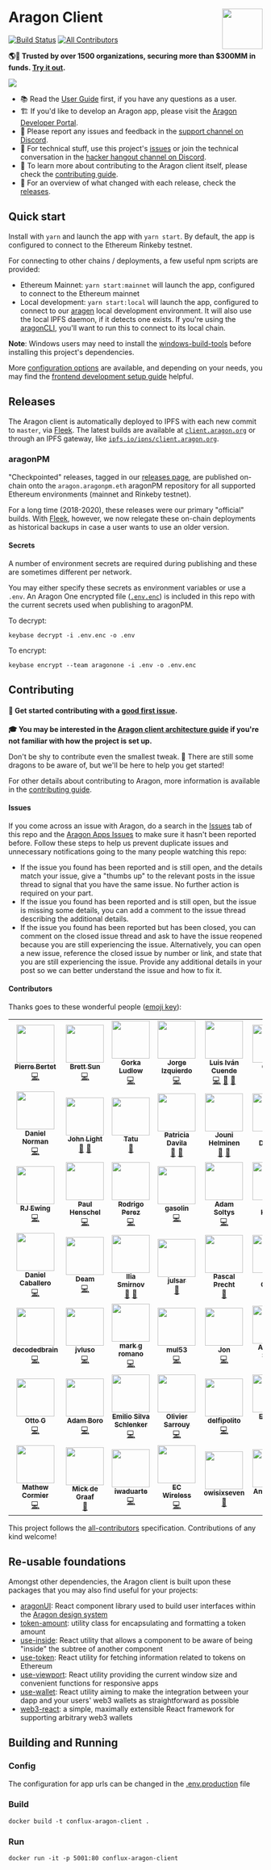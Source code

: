 # Aragon Client <a href="https://aragon.org/"><img align="right" src=".github/assets/aragon.svg" height="80px" /></a>

[![Build Status](https://img.shields.io/github/workflow/status/aragon/client/Run%20tests?style=flat-square)](https://github.com/aragon/client/actions)
[![All Contributors](https://img.shields.io/badge/all_contributors-47-orange.svg?style=flat-square)](#contributors)

**🌎🚀 Trusted by over 1500 organizations, securing more than $300MM in funds. [Try it out](https://client.aragon.org).**

<a href="https://client.aragon.org/#/a1/"><img src=".github/assets/screenshot.png" /></a>

- 📚 Read the [User Guide](https://help.aragon.org/) first, if you have any questions as a user.
- 🏗 If you'd like to develop an Aragon app, please visit the [Aragon Developer Portal](https://hack.aragon.org).
- 📝 Please report any issues and feedback in the [support channel on Discord](https://discord.gg/ZncWSEGbSJ).
- 🔧 For technical stuff, use this project's [issues](http://github.com/aragon/client/issues) or join the technical conversation in the [hacker hangout channel on Discord](https://discord.gg/XrhUzEy7jf).
- 📖 To learn more about contributing to the Aragon client itself, please check the [contributing guide](./CONTRIBUTING.md).
- 🚢 For an overview of what changed with each release, check the [releases](https://github.com/aragon/client/releases).

## Quick start

Install with `yarn` and launch the app with `yarn start`. By default, the app is configured to connect to the Ethereum Rinkeby testnet.

For connecting to other chains / deployments, a few useful npm scripts are provided:

- Ethereum Mainnet: `yarn start:mainnet` will launch the app, configured to connect to the Ethereum mainnet
- Local development: `yarn start:local` will launch the app, configured to connect to our [aragen](https://github.com/aragon/aragen) local development environment. It will also use the local IPFS daemon, if it detects one exists. If you're using the [aragonCLI](http://github.com/aragon/aragon-cli), you'll want to run this to connect to its local chain.

**Note**: Windows users may need to install the [windows-build-tools](https://www.npmjs.com/package/windows-build-tools) before installing this project's dependencies.

More [configuration options](docs/CONFIGURATION.md) are available, and depending on your needs, you may find the [frontend development setup guide](docs/FRONTEND_SETUP.md) helpful.

## Releases

The Aragon client is automatically deployed to IPFS with each new commit to `master`, via [Fleek](https://fleek.co/). The latest builds are available at [`client.aragon.org`](https://client.aragon.org/) or through an IPFS gateway, like [`ipfs.io/ipns/client.aragon.org`](https://ipfs.io/ipns/client.aragon.org/).

### aragonPM

"Checkpointed" releases, tagged in our [releases page](https://github.com/aragon/aragon/releases), are published on-chain onto the `aragon.aragonpm.eth` aragonPM repository for all supported Ethereum environments (mainnet and Rinkeby testnet).

For a long time (2018-2020), these releases were our primary "official" builds. With [Fleek](https://fleek.co/), however, we now relegate these on-chain deployments as historical backups in case a user wants to use an older version.

#### Secrets

A number of environment secrets are required during publishing and these are sometimes different per network.

You may either specify these secrets as environment variables or use a `.env`. An Aragon One encrypted file ([`.env.enc`](./.env.enc)) is included in this repo with the current secrets used when publishing to aragonPM.

To decrypt:

```
keybase decrypt -i .env.enc -o .env
```

To encrypt:

```
keybase encrypt --team aragonone -i .env -o .env.enc
```

## Contributing

#### 👋 Get started contributing with a [good first issue](https://github.com/aragon/client/issues?q=is%3Aissue+is%3Aopen+label%3A%22good+first+issue%22).

**🎓 You may be interested in the [Aragon client architecture guide](./docs/ARCHITECTURE.md) if you're not familiar with how the project is set up.**

Don't be shy to contribute even the smallest tweak. 🐲 There are still some dragons to be aware of, but we'll be here to help you get started!

For other details about contributing to Aragon, more information is available in the [contributing guide](./CONTRIBUTING.md).

#### Issues

If you come across an issue with Aragon, do a search in the [Issues](https://github.com/aragon/client/issues?utf8=%E2%9C%93&q=is%3Aissue) tab of this repo and the [Aragon Apps Issues](https://github.com/aragon/aragon-apps/issues?utf8=%E2%9C%93&q=is%3Aissue) to make sure it hasn't been reported before. Follow these steps to help us prevent duplicate issues and unnecessary notifications going to the many people watching this repo:

- If the issue you found has been reported and is still open, and the details match your issue, give a "thumbs up" to the relevant posts in the issue thread to signal that you have the same issue. No further action is required on your part.
- If the issue you found has been reported and is still open, but the issue is missing some details, you can add a comment to the issue thread describing the additional details.
- If the issue you found has been reported but has been closed, you can comment on the closed issue thread and ask to have the issue reopened because you are still experiencing the issue. Alternatively, you can open a new issue, reference the closed issue by number or link, and state that you are still experiencing the issue. Provide any additional details in your post so we can better understand the issue and how to fix it.

#### Contributors

Thanks goes to these wonderful people ([emoji key](https://allcontributors.org/docs/en/emoji-key)):

<!-- ALL-CONTRIBUTORS-LIST:START - Do not remove or modify this section -->
<!-- prettier-ignore-start -->
<!-- markdownlint-disable -->
<table>
  <tr>
    <td align="center"><a href="https://pierre.world/"><img src="https://avatars2.githubusercontent.com/u/36158?v=4" width="75px;" alt=""/><br /><sub><b>Pierre Bertet</b></sub></a><br /><a href="https://github.com/aragon/client/commits?author=bpierre" title="Code">💻</a></td>
    <td align="center"><a href="http://キタ.moe"><img src="https://avatars2.githubusercontent.com/u/4166642?v=4" width="75px;" alt=""/><br /><sub><b>Brett Sun</b></sub></a><br /><a href="https://github.com/aragon/client/commits?author=sohkai" title="Code">💻</a></td>
    <td align="center"><a href="http://AquiGorka.com"><img src="https://avatars3.githubusercontent.com/u/3072458?v=4" width="75px;" alt=""/><br /><sub><b>Gorka Ludlow</b></sub></a><br /><a href="https://github.com/aragon/client/commits?author=AquiGorka" title="Code">💻</a></td>
    <td align="center"><a href="http://izqui.me"><img src="https://avatars3.githubusercontent.com/u/447328?v=4" width="75px;" alt=""/><br /><sub><b>Jorge Izquierdo</b></sub></a><br /><a href="https://github.com/aragon/client/commits?author=izqui" title="Code">💻</a></td>
    <td align="center"><a href="http://aragon.org"><img src="https://avatars0.githubusercontent.com/u/718208?v=4" width="75px;" alt=""/><br /><sub><b>Luis Iván Cuende</b></sub></a><br /><a href="https://github.com/aragon/client/commits?author=luisivan" title="Code">💻</a> <a href="#design-luisivan" title="Design">🎨</a> <a href="#ideas-luisivan" title="Ideas, Planning, & Feedback">🤔</a></td>
    <td align="center"><a href="http://notbjerg.me"><img src="https://avatars0.githubusercontent.com/u/8862627?v=4" width="75px;" alt=""/><br /><sub><b>Oliver</b></sub></a><br /><a href="https://github.com/aragon/aragon/commits?author=onbjerg" title="Code">💻</a></td>
    <td align="center"><a href="https://github.com/bingen"><img src="https://avatars0.githubusercontent.com/u/701095?v=4" width="75px;" alt=""/><br /><sub><b>ßingen</b></sub></a><br /><a href="https://github.com/aragon/client/commits?author=bingen" title="Code">💻</a></td>
  </tr>
  <tr>
    <td align="center"><a href="http://2color.me"><img src="https://avatars1.githubusercontent.com/u/1992255?v=4" width="75px;" alt=""/><br /><sub><b>Daniel Norman</b></sub></a><br /><a href="https://github.com/aragon/client/commits?author=2color" title="Code">💻</a></td>
    <td align="center"><a href="https://www.lightco.in"><img src="https://avatars1.githubusercontent.com/u/9424721?v=4" width="75px;" alt=""/><br /><sub><b>John Light</b></sub></a><br /><a href="https://github.com/aragon/client/commits?author=john-light" title="Documentation">📖</a> <a href="https://github.com/aragon/client/issues?q=author%3Ajohn-light" title="Bug reports">🐛</a></td>
    <td align="center"><a href="https://github.com/Smokyish"><img src="https://avatars0.githubusercontent.com/u/21331903?v=4" width="75px;" alt=""/><br /><sub><b>Tatu</b></sub></a><br /><a href="https://github.com/aragon/client/commits?author=Smokyish" title="Documentation">📖</a></td>
    <td align="center"><a href="https://github.com/dizzypaty"><img src="https://avatars0.githubusercontent.com/u/7205369?v=4" width="75px;" alt=""/><br /><sub><b>Patricia Davila</b></sub></a><br /><a href="#design-dizzypaty" title="Design">🎨</a> <a href="#userTesting-dizzypaty" title="User Testing">📓</a></td>
    <td align="center"><a href="https://github.com/jounih"><img src="https://avatars0.githubusercontent.com/u/10109867?v=4" width="75px;" alt=""/><br /><sub><b>Jouni Helminen</b></sub></a><br /><a href="#design-jounih" title="Design">🎨</a> <a href="#userTesting-jounih" title="User Testing">📓</a></td>
    <td align="center"><a href="https://github.com/lkngtn"><img src="https://avatars0.githubusercontent.com/u/4986634?v=4" width="75px;" alt=""/><br /><sub><b>Luke Duncan</b></sub></a><br /><a href="#ideas-lkngtn" title="Ideas, Planning, & Feedback">🤔</a></td>
    <td align="center"><a href="http://danielconstantin.net/"><img src="https://avatars1.githubusercontent.com/u/26041347?v=4" width="75px;" alt=""/><br /><sub><b>Daniel Constantin</b></sub></a><br /><a href="https://github.com/aragon/client/commits?author=0x6431346e" title="Code">💻</a></td>
  </tr>
  <tr>
    <td align="center"><a href="https://rjewing.com"><img src="https://avatars3.githubusercontent.com/u/30963004?v=4" width="75px;" alt=""/><br /><sub><b>RJ Ewing</b></sub></a><br /><a href="https://github.com/aragon/client/commits?author=ewingrj" title="Code">💻</a></td>
    <td align="center"><a href="https://twitter.com/0xca0a"><img src="https://avatars0.githubusercontent.com/u/2223602?v=4" width="75px;" alt=""/><br /><sub><b>Paul Henschel</b></sub></a><br /><a href="https://github.com/aragon/client/commits?author=drcmda" title="Code">💻</a></td>
    <td align="center"><a href="https://github.com/rperez89"><img src="https://avatars2.githubusercontent.com/u/11763623?v=4" width="75px;" alt=""/><br /><sub><b>Rodrigo Perez</b></sub></a><br /><a href="https://github.com/aragon/client/commits?author=rperez89" title="Code">💻</a></td>
    <td align="center"><a href="http://www.gasolin.idv.tw"><img src="https://avatars1.githubusercontent.com/u/748808?v=4" width="75px;" alt=""/><br /><sub><b>gasolin</b></sub></a><br /><a href="https://github.com/aragon/client/commits?author=gasolin" title="Code">💻</a></td>
    <td align="center"><a href="http://adamsoltys.com/"><img src="https://avatars0.githubusercontent.com/u/7641?v=4" width="75px;" alt=""/><br /><sub><b>Adam Soltys</b></sub></a><br /><a href="https://github.com/aragon/client/commits?author=asoltys" title="Code">💻</a></td>
    <td align="center"><a href="https://github.com/arku"><img src="https://avatars2.githubusercontent.com/u/7039523?v=4" width="75px;" alt=""/><br /><sub><b>Arun Kumar</b></sub></a><br /><a href="https://github.com/aragon/client/commits?author=arku" title="Code">💻</a></td>
    <td align="center"><a href="https://github.com/bvanderdrift"><img src="https://avatars1.githubusercontent.com/u/6398452?v=4" width="75px;" alt=""/><br /><sub><b>Beer van der Drift</b></sub></a><br /><a href="https://github.com/aragon/client/commits?author=bvanderdrift" title="Code">💻</a></td>
  </tr>
  <tr>
    <td align="center"><a href="https://github.com/danielcaballero"><img src="https://avatars1.githubusercontent.com/u/1639333?v=4" width="75px;" alt=""/><br /><sub><b>Daniel Caballero</b></sub></a><br /><a href="https://github.com/aragon/client/commits?author=danielcaballero" title="Code">💻</a></td>
    <td align="center"><a href="https://twitter.com/deamlabs"><img src="https://avatars2.githubusercontent.com/u/9392750?v=4" width="75px;" alt=""/><br /><sub><b>Deam</b></sub></a><br /><a href="https://github.com/aragon/client/commits?author=deamme" title="Code">💻</a></td>
    <td align="center"><a href="https://github.com/uniconstructor"><img src="https://avatars3.githubusercontent.com/u/1384545?v=4" width="75px;" alt=""/><br /><sub><b>Ilia Smirnov</b></sub></a><br /><a href="https://github.com/aragon/client/commits?author=uniconstructor" title="Documentation">📖</a> <a href="#tool-uniconstructor" title="Tools">🔧</a></td>
    <td align="center"><a href="https://github.com/JulSar"><img src="https://avatars0.githubusercontent.com/u/28685529?v=4" width="75px;" alt=""/><br /><sub><b>julsar</b></sub></a><br /><a href="https://github.com/aragon/client/commits?author=JulSar" title="Documentation">📖</a></td>
    <td align="center"><a href="https://pascalprecht.github.io"><img src="https://avatars1.githubusercontent.com/u/445106?v=4" width="75px;" alt=""/><br /><sub><b>Pascal Precht</b></sub></a><br /><a href="#tool-PascalPrecht" title="Tools">🔧</a></td>
    <td align="center"><a href="https://rudygodoy.com"><img src="https://avatars2.githubusercontent.com/u/2400137?v=4" width="75px;" alt=""/><br /><sub><b>Rudy Godoy</b></sub></a><br /><a href="https://github.com/aragon/client/commits?author=rudygodoy" title="Documentation">📖</a></td>
    <td align="center"><a href="http://spacedecentral.net"><img src="https://avatars3.githubusercontent.com/u/2584493?v=4" width="75px;" alt=""/><br /><sub><b>Yalda Mousavinia</b></sub></a><br /><a href="https://github.com/aragon/client/commits?author=stellarmagnet" title="Code">💻</a></td>
  </tr>
  <tr>
    <td align="center"><a href="https://github.com/decodedbrain"><img src="https://avatars3.githubusercontent.com/u/18285094?v=4" width="75px;" alt=""/><br /><sub><b>decodedbrain</b></sub></a><br /><a href="https://github.com/aragon/client/commits?author=decodedbrain" title="Code">💻</a></td>
    <td align="center"><a href="https://github.com/jvluso"><img src="https://avatars2.githubusercontent.com/u/8061735?v=4" width="75px;" alt=""/><br /><sub><b>jvluso</b></sub></a><br /><a href="https://github.com/aragon/client/commits?author=jvluso" title="Code">💻</a></td>
    <td align="center"><a href="https://github.com/MarkGeeRomano"><img src="https://avatars1.githubusercontent.com/u/13630752?v=4" width="75px;" alt=""/><br /><sub><b>mark g romano</b></sub></a><br /><a href="https://github.com/aragon/client/commits?author=MarkGeeRomano" title="Code">💻</a></td>
    <td align="center"><a href="https://github.com/mul53"><img src="https://avatars0.githubusercontent.com/u/19148531?v=4" width="75px;" alt=""/><br /><sub><b>mul53</b></sub></a><br /><a href="https://github.com/aragon/client/commits?author=mul53" title="Code">💻</a></td>
    <td align="center"><a href="https://github.com/Schwartz10"><img src="https://avatars1.githubusercontent.com/u/12353734?v=4" width="75px;" alt=""/><br /><sub><b>Jon</b></sub></a><br /><a href="https://github.com/aragon/client/commits?author=Schwartz10" title="Code">💻</a></td>
    <td align="center"><a href="https://github.com/abhinavsagar"><img src="https://avatars0.githubusercontent.com/u/40603139?v=4" width="75px;" alt=""/><br /><sub><b>Abhinav Sagar</b></sub></a><br /><a href="#maintenance-abhinavsagar" title="Maintenance">🚧</a></td>
    <td align="center"><a href="http://geleeroyale.netlify.com"><img src="https://avatars1.githubusercontent.com/u/317685?v=4" width="75px;" alt=""/><br /><sub><b>geleeroyale</b></sub></a><br /><a href="https://github.com/aragon/client/commits?author=geleeroyale" title="Documentation">📖</a></td>
  </tr>
  <tr>
    <td align="center"><a href="https://github.com/ottodevs"><img src="https://avatars2.githubusercontent.com/u/5030059?v=4" width="75px;" alt=""/><br /><sub><b>Otto G</b></sub></a><br /><a href="https://github.com/aragon/client/commits?author=ottodevs" title="Code">💻</a></td>
    <td align="center"><a href="https://adamboro.com/"><img src="https://avatars0.githubusercontent.com/u/7383192?v=4" width="75px;" alt=""/><br /><sub><b>Adam Boro</b></sub></a><br /><a href="https://github.com/aragon/client/commits?author=adekbadek" title="Code">💻</a></td>
    <td align="center"><a href="https://github.com/e18r"><img src="https://avatars3.githubusercontent.com/u/16065447?v=4" width="75px;" alt=""/><br /><sub><b>Emilio Silva Schlenker</b></sub></a><br /><a href="https://github.com/aragon/client/commits?author=e18r" title="Code">💻</a></td>
    <td align="center"><a href="https://github.com/osarrouy"><img src="https://avatars1.githubusercontent.com/u/86822?v=4" width="75px;" alt=""/><br /><sub><b>Olivier Sarrouy</b></sub></a><br /><a href="https://github.com/aragon/client/commits?author=osarrouy" title="Code">💻</a></td>
    <td align="center"><a href="https://github.com/delfipolito"><img src="https://avatars2.githubusercontent.com/u/10419340?v=4" width="75px;" alt=""/><br /><sub><b>delfipolito</b></sub></a><br /><a href="https://github.com/aragon/client/commits?author=delfipolito" title="Code">💻</a></td>
    <td align="center"><a href="http://enriqueortiz.dev"><img src="https://avatars1.githubusercontent.com/u/26014927?v=4" width="75px;" alt=""/><br /><sub><b>Enrique Ortiz</b></sub></a><br /><a href="https://github.com/aragon/client/commits?author=Evalir" title="Code">💻</a></td>
    <td align="center"><a href="https://github.com/fabriziovigevani"><img src="https://avatars3.githubusercontent.com/u/22663232?v=4" width="75px;" alt=""/><br /><sub><b>Fabrizio Vigevani</b></sub></a><br /><a href="https://github.com/aragon/client/commits?author=fabriziovigevani" title="Code">💻</a></td>
  </tr>
  <tr>
    <td align="center"><a href="https://github.com/macor161"><img src="https://avatars3.githubusercontent.com/u/642515?v=4" width="75px;" alt=""/><br /><sub><b>Mathew Cormier</b></sub></a><br /><a href="https://github.com/aragon/client/commits?author=macor161" title="Code">💻</a></td>
    <td align="center"><a href="https://mickdegraaf.nl"><img src="https://avatars2.githubusercontent.com/u/1282116?v=4" width="75px;" alt=""/><br /><sub><b>Mick de Graaf</b></sub></a><br /><a href="#business-MickdeGraaf" title="Business development">💼</a></td>
    <td align="center"><a href="http://iwaduarte.dev"><img src="https://avatars0.githubusercontent.com/u/24816534?v=4" width="75px;" alt=""/><br /><sub><b>iwaduarte</b></sub></a><br /><a href="https://github.com/aragon/client/commits?author=iwaduarte" title="Code">💻</a></td>
    <td align="center"><a href="http://valtechcreative.com"><img src="https://avatars1.githubusercontent.com/u/40322776?v=4" width="75px;" alt=""/><br /><sub><b>EC Wireless</b></sub></a><br /><a href="https://github.com/aragon/client/commits?author=ECWireless" title="Code">💻</a></td>
    <td align="center"><a href="https://github.com/owisixseven"><img src="https://avatars1.githubusercontent.com/u/43449463?v=4" width="75px;" alt=""/><br /><sub><b>owisixseven</b></sub></a><br /><a href="#design-owisixseven" title="Design">🎨</a></td>
    <td align="center"><a href="https://andyhook.dev"><img src="https://avatars0.githubusercontent.com/u/11708259?v=4" width="75px;" alt=""/><br /><sub><b>Andy Hook</b></sub></a><br /><a href="https://github.com/aragon/client/commits?author=andy-hook" title="Code">💻</a></td>
  </tr>
</table>

<!-- markdownlint-enable -->
<!-- prettier-ignore-end -->
<!-- ALL-CONTRIBUTORS-LIST:END -->

This project follows the [all-contributors](https://github.com/all-contributors/all-contributors) specification. Contributions of any kind welcome!

## Re-usable foundations

Amongst other dependencies, the Aragon client is built upon these packages that you may also find useful for your projects:

- [aragonUI](https://github.com/aragon/aragon-ui): React component library used to build user interfaces within the [Aragon design system](https://blog.aragon.org/introducing-aragonds-the-new-aragon-design-system/)
- [token-amount](http://github.com/aragon/token-amount): utility class for encapsulating and formatting a token amount
- [use-inside](https://github.com/aragon/use-inside): React utility that allows a component to be aware of being "inside" the subtree of another component
- [use-token](https://github.com/aragon/use-token): React utility for fetching information related to tokens on Ethereum
- [use-viewport](https://github.com/aragon/use-viewport): React utility providing the current window size and convenient functions for responsive apps
- [use-wallet](https://github.com/aragon/use-wallet): React utility aiming to make the integration between your dapp and your users' web3 wallets as straightforward as possible
- [web3-react](https://github.com/NoahZinsmeister/web3-react): a simple, maximally extensible React framework for supporting arbitrary web3 wallets

## Building and Running

### Config

The configuration for app urls can be changed in the [.env.production](./.env.production) file

### Build 

`docker build -t conflux-aragon-client .`

### Run

`docker run -it -p 5001:80 conflux-aragon-client`
